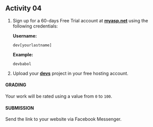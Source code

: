 ## Activity 04

1. Sign up for a 60-days Free Trial account at [**myasp.net**](https://www.myASP.NET/index?r=101105913) using the following credentials:
   
   **Username:**
   
   `dev[yourlastname]`
   
   **Example:**
   
   `devbabol`
   
2. Upload your [**devs**](https://github.com/kulotsystems/aclc-iriga-web-app-dev2-2022/blob/master/activities/Activity03.md) project in your free hosting account.

#### GRADING
Your work will be rated using a value from `0` to `100`.

#### SUBMISSION
Send the link to your website via Facebook Messenger.